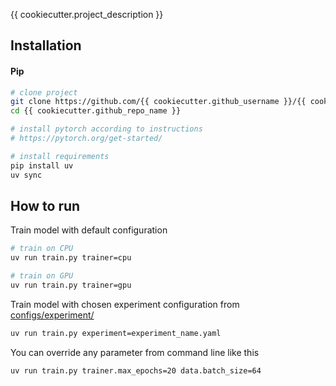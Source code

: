 
{{ cookiecutter.project_description }}

## Installation

#### Pip

```bash
# clone project
git clone https://github.com/{{ cookiecutter.github_username }}/{{ cookiecutter.github_repo_name }}
cd {{ cookiecutter.github_repo_name }}

# install pytorch according to instructions
# https://pytorch.org/get-started/

# install requirements
pip install uv
uv sync
```

## How to run

Train model with default configuration

```bash
# train on CPU
uv run train.py trainer=cpu

# train on GPU
uv run train.py trainer=gpu
```

Train model with chosen experiment configuration from [configs/experiment/](configs/experiment/)

```bash
uv run train.py experiment=experiment_name.yaml
```

You can override any parameter from command line like this

```bash
uv run train.py trainer.max_epochs=20 data.batch_size=64
```

